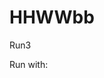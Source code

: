 # HHWWbb
Run3

Run with:

<!-- bambooRun -m hh_wwbb_run3.py:HHWWbb hh_wwbb_run3.yml -o output-test -->
